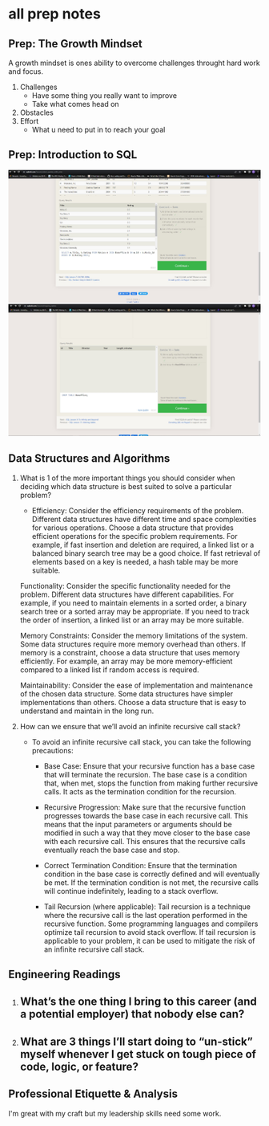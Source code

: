 # all prep notes

## Prep: The Growth Mindset
A growth mindset is ones ability to overcome challenges throught hard work and focus.
1. Challenges
   - Have some thing you really want to improve
   - Take what comes head on
2. Obstacles
4. Effort
    - What u need to put in to reach your goal

## Prep: Introduction to SQL
![Alt text](<Screenshot 2023-07-05 204022.jpg>)
![Alt text](<Screenshot 2023-07-05 204432.jpg>)

## Data Structures and Algorithms
1. What is 1 of the more important things you should consider when deciding which data structure is best suited to solve a particular problem?
    - Efficiency: Consider the efficiency requirements of the problem. Different data structures have different time and space complexities for various operations. Choose a data structure that provides efficient operations for the specific problem requirements. For example, if fast insertion and deletion are required, a linked list or a balanced binary search tree may be a good choice. If fast retrieval of elements based on a key is needed, a hash table may be more suitable.

    Functionality: Consider the specific functionality needed for the problem. Different data structures have different capabilities. For example, if you need to maintain elements in a sorted order, a binary search tree or a sorted array may be appropriate. If you need to track the order of insertion, a linked list or an array may be more suitable.

    Memory Constraints: Consider the memory limitations of the system. Some data structures require more memory overhead than others. If memory is a constraint, choose a data structure that uses memory efficiently. For example, an array may be more memory-efficient compared to a linked list if random access is required.

    Maintainability: Consider the ease of implementation and maintenance of the chosen data structure. Some data structures have simpler implementations than others. Choose a data structure that is easy to understand and maintain in the long run.

2. How can we ensure that we’ll avoid an infinite recursive call stack?
    - To avoid an infinite recursive call stack, you can take the following precautions:

        - Base Case: Ensure that your recursive function has a base case that will terminate the recursion. The base case is a condition that, when met, stops the function from making further recursive calls. It acts as the termination condition for the recursion.

        - Recursive Progression: Make sure that the recursive function progresses towards the base case in each recursive call. This means that the input parameters or arguments should be modified in such a way that they move closer to the base case with each recursive call. This ensures that the recursive calls eventually reach the base case and stop.

        - Correct Termination Condition: Ensure that the termination condition in the base case is correctly defined and will eventually be met. If the termination condition is not met, the recursive calls will continue indefinitely, leading to a stack overflow.

        - Tail Recursion (where applicable): Tail recursion is a technique where the recursive call is the last operation performed in the recursive function. Some programming languages and compilers optimize tail recursion to avoid stack overflow. If tail recursion is applicable to your problem, it can be used to mitigate the risk of an infinite recursive call stack.

## Engineering Readings
1. What’s the one thing I bring to this career (and a potential employer) that nobody else can?
    - 

2. What are 3 things I’ll start doing to “un-stick” myself whenever I get stuck on tough piece of code, logic, or feature?
    - 

## Professional Etiquette & Analysis
I'm great with my craft but my leadership skills need some work.
